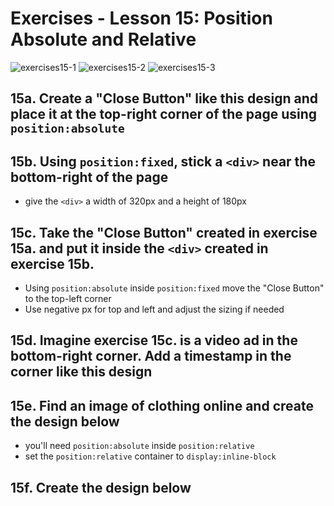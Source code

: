 # Exercises - Lesson 15: Position Absolute and Relative
![exercises15-1](https://user-images.githubusercontent.com/70604577/160039784-d4f262bf-bb99-435d-b2f2-19e601077199.png)
![exercises15-2](https://user-images.githubusercontent.com/70604577/160039786-705b44e1-6173-4d02-848a-933a33c4d615.png)
![exercises15-3](https://user-images.githubusercontent.com/70604577/160039790-122e1a1e-b79a-473e-93ce-42249693f5ae.png) 

## 15a. Create a "Close Button" like this design and place it at the top-right corner of the page using `position:absolute`

## 15b. Using `position:fixed`, stick a `<div>` near the bottom-right of the page
- give the `<div>` a width of 320px and a height of 180px

## 15c. Take the "Close Button" created in exercise 15a. and put it inside the `<div>` created in exercise 15b.
- Using `position:absolute` inside `position:fixed` move the "Close Button" to the top-left corner
- Use negative px for top and left and adjust the sizing if needed

## 15d. Imagine exercise 15c. is a video ad in the bottom-right corner. Add a timestamp in the corner like this design

## 15e. Find an image of clothing online and create the design below
- you'll need `position:absolute` inside `position:relative`
- set the `position:relative` container to `display:inline-block`

## 15f. Create the design below